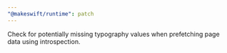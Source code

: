 ```yaml
---
"@makeswift/runtime": patch
---
```


Check for potentially missing typography values when prefetching page data using introspection.
